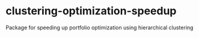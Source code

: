 # clustering-optimization-speedup
Package for speeding up portfolio optimization using hierarchical clustering
